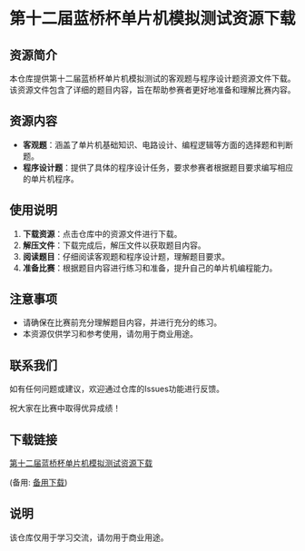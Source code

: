 # 第十二届蓝桥杯单片机模拟测试资源下载

## 资源简介

本仓库提供第十二届蓝桥杯单片机模拟测试的客观题与程序设计题资源文件下载。该资源文件包含了详细的题目内容，旨在帮助参赛者更好地准备和理解比赛内容。

## 资源内容

- **客观题**：涵盖了单片机基础知识、电路设计、编程逻辑等方面的选择题和判断题。
- **程序设计题**：提供了具体的程序设计任务，要求参赛者根据题目要求编写相应的单片机程序。

## 使用说明

1. **下载资源**：点击仓库中的资源文件进行下载。
2. **解压文件**：下载完成后，解压文件以获取题目内容。
3. **阅读题目**：仔细阅读客观题和程序设计题，理解题目要求。
4. **准备比赛**：根据题目内容进行练习和准备，提升自己的单片机编程能力。

## 注意事项

- 请确保在比赛前充分理解题目内容，并进行充分的练习。
- 本资源仅供学习和参考使用，请勿用于商业用途。

## 联系我们

如有任何问题或建议，欢迎通过仓库的Issues功能进行反馈。

祝大家在比赛中取得优异成绩！

## 下载链接
[第十二届蓝桥杯单片机模拟测试资源下载](https://pan.quark.cn/s/77afd9aecd4f) 

(备用: [备用下载](https://pan.baidu.com/s/1kc4JJh9ehXPSPBUabTPGNQ?pwd=1234))

## 说明

该仓库仅用于学习交流，请勿用于商业用途。
